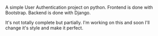 A simple User Authentication project on python.
Frontend is done with Bootstrap.
Backend is done with Django.

It's not totally complete but partially.
I'm working on this and soon I'll change it's style and make it perfect.
